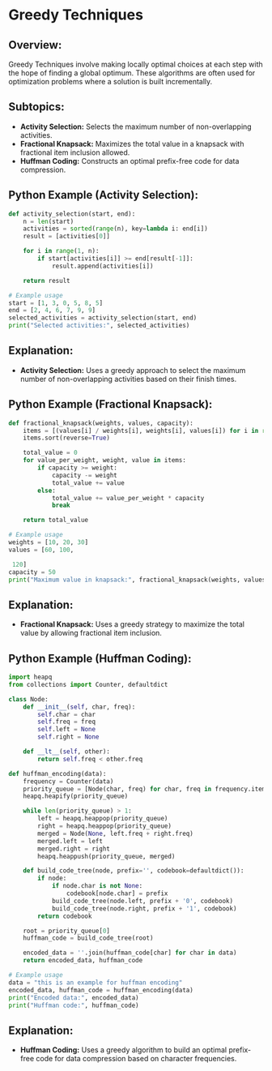 # **Greedy Techniques**

## **Overview:**

Greedy Techniques involve making locally optimal choices at each step with the hope of finding a global optimum. These algorithms are often used for optimization problems where a solution is built incrementally.

## **Subtopics:**

- **Activity Selection:** Selects the maximum number of non-overlapping activities.
- **Fractional Knapsack:** Maximizes the total value in a knapsack with fractional item inclusion allowed.
- **Huffman Coding:** Constructs an optimal prefix-free code for data compression.

## **Python Example (Activity Selection):**

```python
def activity_selection(start, end):
    n = len(start)
    activities = sorted(range(n), key=lambda i: end[i])
    result = [activities[0]]

    for i in range(1, n):
        if start[activities[i]] >= end[result[-1]]:
            result.append(activities[i])

    return result

# Example usage
start = [1, 3, 0, 5, 8, 5]
end = [2, 4, 6, 7, 9, 9]
selected_activities = activity_selection(start, end)
print("Selected activities:", selected_activities)
```

## **Explanation:**
- **Activity Selection:** Uses a greedy approach to select the maximum number of non-overlapping activities based on their finish times.

## **Python Example (Fractional Knapsack):**

```python
def fractional_knapsack(weights, values, capacity):
    items = [(values[i] / weights[i], weights[i], values[i]) for i in range(len(weights))]
    items.sort(reverse=True)

    total_value = 0
    for value_per_weight, weight, value in items:
        if capacity >= weight:
            capacity -= weight
            total_value += value
        else:
            total_value += value_per_weight * capacity
            break

    return total_value

# Example usage
weights = [10, 20, 30]
values = [60, 100,

 120]
capacity = 50
print("Maximum value in knapsack:", fractional_knapsack(weights, values, capacity))
```

## **Explanation:**
- **Fractional Knapsack:** Uses a greedy strategy to maximize the total value by allowing fractional item inclusion.

## **Python Example (Huffman Coding):**

```python
import heapq
from collections import Counter, defaultdict

class Node:
    def __init__(self, char, freq):
        self.char = char
        self.freq = freq
        self.left = None
        self.right = None

    def __lt__(self, other):
        return self.freq < other.freq

def huffman_encoding(data):
    frequency = Counter(data)
    priority_queue = [Node(char, freq) for char, freq in frequency.items()]
    heapq.heapify(priority_queue)

    while len(priority_queue) > 1:
        left = heapq.heappop(priority_queue)
        right = heapq.heappop(priority_queue)
        merged = Node(None, left.freq + right.freq)
        merged.left = left
        merged.right = right
        heapq.heappush(priority_queue, merged)

    def build_code_tree(node, prefix='', codebook=defaultdict()):
        if node:
            if node.char is not None:
                codebook[node.char] = prefix
            build_code_tree(node.left, prefix + '0', codebook)
            build_code_tree(node.right, prefix + '1', codebook)
        return codebook

    root = priority_queue[0]
    huffman_code = build_code_tree(root)

    encoded_data = ''.join(huffman_code[char] for char in data)
    return encoded_data, huffman_code

# Example usage
data = "this is an example for huffman encoding"
encoded_data, huffman_code = huffman_encoding(data)
print("Encoded data:", encoded_data)
print("Huffman code:", huffman_code)
```

## **Explanation:**
- **Huffman Coding:** Uses a greedy algorithm to build an optimal prefix-free code for data compression based on character frequencies.


